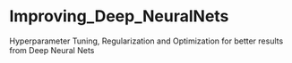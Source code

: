 # Improving_Deep_NeuralNets
Hyperparameter Tuning, Regularization and Optimization for better results from Deep Neural Nets
